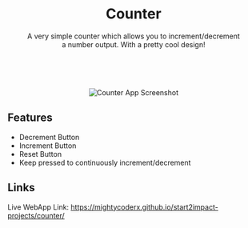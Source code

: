 <h1 align="center"> Counter </h1>
<p align="center">
  A very simple counter which allows you to increment/decrement <br>
  a number output. With a pretty cool design!
</p>

<br>
<br>
<br>

<p align="center">
  <img src="https://user-images.githubusercontent.com/36588044/130158892-9d71cf64-2931-4351-b975-035b53c8ac98.png" alt="Counter App Screenshot">
</p>

## Features
- Decrement Button
- Increment Button
- Reset Button
- Keep pressed to continuously increment/decrement

## Links
Live WebApp Link: https://mightycoderx.github.io/start2impact-projects/counter/
